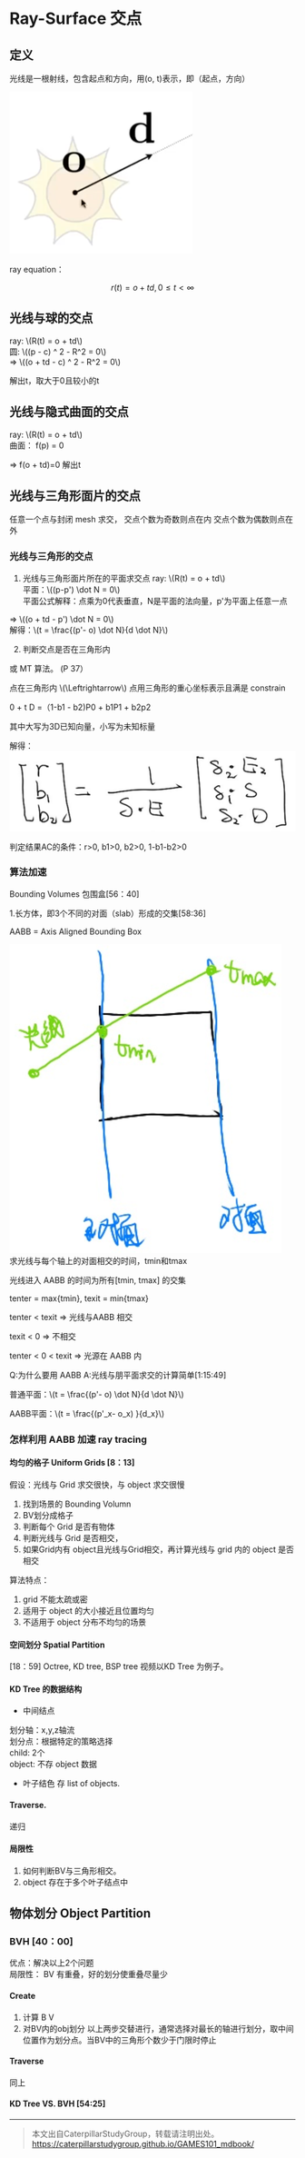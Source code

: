 # Ray-Surface 交点

## 定义

光线是一根射线，包含起点和方向，用(o, t)表示，即（起点，方向）  

![](../assets/87.PNG)  

ray equation：  

$$
r(t) = o+td, 0\le t < \infty
$$

## 光线与球的交点

ray: \\(R(t) = o + td\\)  
圆: \\((p - c) ^ 2 - R^2 = 0\\)  
⇒ \\((o + td - c) ^ 2 - R^2 = 0\\)  

解出t，取大于0且较小的t

## 光线与隐式曲面的交点

ray: \\(R(t) = o + td\\)  
曲面： f(p) = 0

⇒ f(o + td)=0
解出t

## 光线与三角形面片的交点

任意一个点与封闭 mesh 求交，
交点个数为奇数则点在内
交点个数为偶数则点在外

### 光线与三角形的交点

1. 光线与三角形面片所在的平面求交点
ray: \\(R(t) = o + td\\)  
平面：\\((p-p') \dot N = 0\\)  
平面公式解释：点乘为0代表垂直，N是平面的法向量，p'为平面上任意一点  

⇒ \\((o + td - p') \dot N = 0\\)  
解得：\\(t = \frac{(p'- o) \dot N}{d \dot N}\\)

2. 判断交点是否在三角形内

或 MT 算法。 (P 37）

点在三角形内 \\(\Leftrightarrow\\) 点用三角形的重心坐标表示且满是 constrain  

0 + t D =（1-b1 - b2)P0 + b1P1 + b2p2

其中大写为3D已知向量，小写为未知标量

解得：
![](../assets/16.PNG)

判定结果AC的条件：r>0, b1>0, b2>0, 1-b1-b2>0

### 算法加速

Bounding Volumes 包围盒[56：40]

1.长方体，即3个不同的对面（slab）形成的交集[58:36]

AABB = Axis Aligned Bounding Box

![](../assets/17.PNG)  
求光线与每个轴上的对面相交的时间，tmin和tmax

光线进入 AABB 的时间为所有[tmin, tmax] 的交集

tenter = max{tmin}, texit = min{tmax}  

tenter < texit ⇒ 光线与AABB 相交

texit < 0 ⇒ 不相交

tenter < 0 < texit ⇒ 光源在 AABB 内

Q:为什么要用 AABB
A:光线与朋平面求交的计算简单[1:15:49]

普通平面：\\(t = \frac{(p'- o) \dot N}{d \dot N}\\)

AABB平面：\\(t = \frac{(p'_x- o_x) }{d_x}\\)

### 怎样利用 AABB 加速 ray tracing

#### 均匀的格子 Uniform Grids [8：13]

假设：光线与 Grid 求交很快，与 object 求交很慢

1. 找到场景的 Bounding Volumn
2. BV划分成格子
3. 判断每个 Grid 是否有物体
4. 判断光线与 Grid 是否相交，
5. 如果Grid内有 object且光线与Grid相交，再计算光线与 grid 内的 object 是否相交

算法特点：
1. grid 不能太疏或密
2. 适用于 object 的大小接近且位置均匀
3. 不适用于 object 分布不均匀的场景

#### 空间划分 Spatial Partition

[18：59] Octree, KD tree, BSP tree
视频以KD Tree 为例子。

#### KD Tree 的数据结构

- 中间结点

划分轴：x,y,z轴流  
划分点：根据特定的策略选择  
child: 2个  
object: 不存 object 数据

- 叶子结色
 存 list of objects.

#### Traverse.

递归

#### 局限性

1. 如何判断BV与三角形相交。
2. object 存在于多个叶子结点中

## 物体划分 Object Partition

### BVH  [40：00]

优点：解决以上2个问题  
局限性： BV 有重叠，好的划分使重叠尽量少

#### Create

1. 计算 B V
2. 对BV内的obj划分
以上两步交替进行，通常选择对最长的轴进行划分，取中间位置作为划分点。当BV中的三角形个数少于门限时停止

#### Traverse
同上

#### KD Tree VS. BVH [54:25]

------------------------------

> 本文出自CaterpillarStudyGroup，转载请注明出处。  
> https://caterpillarstudygroup.github.io/GAMES101_mdbook/